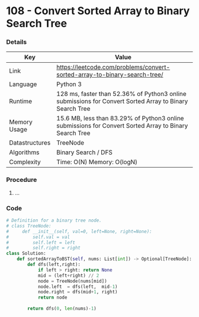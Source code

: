 # 108 - Convert Sorted Array to Binary Search Tree

### Details

| Key | Value |
| --- | ----- |
| Link | https://leetcode.com/problems/convert-sorted-array-to-binary-search-tree/
| Language | Python 3
| Runtime | 128 ms, faster than 52.36% of Python3 online submissions for Convert Sorted Array to Binary Search Tree
| Memory Usage | 15.6 MB, less than 83.29% of Python3 online submissions for Convert Sorted Array to Binary Search Tree
| Datastructures | TreeNode
| Algorithms | Binary Search / DFS
| Complexity | Time: O(N) Memory: O(logN)

### Procedure

1. ...

### Code

```python
# Definition for a binary tree node.
# class TreeNode:
#     def __init__(self, val=0, left=None, right=None):
#         self.val = val
#         self.left = left
#         self.right = right
class Solution:
    def sortedArrayToBST(self, nums: List[int]) -> Optional[TreeNode]:
        def dfs(left,right):
            if left > right: return None
            mid = (left+right) // 2
            node = TreeNode(nums[mid])
            node.left  = dfs(left,  mid-1)
            node.right = dfs(mid+1, right)
            return node
        
        return dfs(0, len(nums)-1)
```
